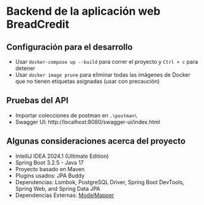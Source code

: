 # Backend de la aplicación web BreadCredit
## Configuración para el desarrollo
- Usar `docker-compose up --build` para correr el proyecto y `Ctrl + c` para detener
- Usar `docker image prune` para eliminar todas las imágenes de Docker que no tienen etiquetas asignadas (usar con precaución)

## Pruebas del API
- Importar colecciones de postman en `.\postman\`
- Swagger UI: http://localhost:8080/swagger-ui/index.html

## Algunas consideraciones acerca del proyecto
- IntelliJ IDEA 2024.1 (Ultimate Edition)
- Spring Boot 3.2.5 - Java 17
- Proyecto basado en Maven
- Plugins usados: JPA Buddy
- Dependencias: Lombok, PostgreSQL Driver, Spring Boot DevTools, Spring Web, and Spring Data JPA
- Dependencias Externas: [ModelMapper](https://modelmapper.org/)